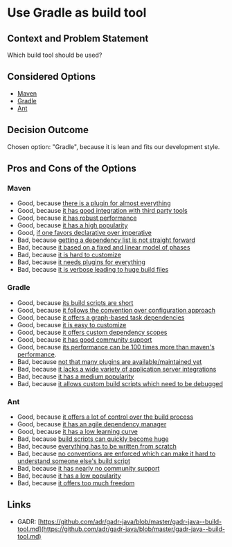 # Use Gradle as build tool

## Context and Problem Statement

Which build tool should be used?

## Considered Options

* [Maven](https://maven.apache.org/)
* [Gradle](https://gradle.org/)
* [Ant](https://ant.apache.org/)

## Decision Outcome

Chosen option: "Gradle", because it is lean and fits our development style.

## Pros and Cons of the Options

### Maven

* Good, because [there is a plugin for almost everything](https://www.slant.co/versus/2107/11592/~apache-maven_vs_gradle)
* Good, because [it has good integration with third party tools](https://fdocuments.us/reader/full/java-build-tools-part-2)
* Good, because [it has robust performance](https://fdocuments.us/reader/full/java-build-tools-part-2)
* Good, because [it has a high popularity](https://fdocuments.us/reader/full/java-build-tools-part-2)
* Good, [if one favors declarative over imperative](https://www.slant.co/versus/2107/11592/~apache-maven_vs_gradle)
* Bad, because [getting a dependency list is not straight forward](https://stackoverflow.com/q/1677473/873282)
* Bad, because [it based on a fixed and linear model of phases](https://dzone.com/articles/gradle-vs-maven)
* Bad, because [it is hard to customize](https://www.slant.co/versus/2107/11592/~apache-maven_vs_gradle)
* Bad, because [it needs plugins for everything](https://www.slant.co/versus/2107/11592/~apache-maven_vs_gradle)
* Bad, because [it is verbose leading to huge build files](https://technologyconversations.com/2014/06/18/build-tools/)

### Gradle

* Good, because [its build scripts are short](https://technologyconversations.com/2014/06/18/build-tools/)
* Good, because [it follows the convention over configuration approach](https://www.safaribooksonline.com/library/view/building-and-testing/9781449306816/ch04.html)
* Good, because [it offers a graph-based task dependencies](https://dzone.com/articles/gradle-vs-maven)
* Good, because [it is easy to customize](https://fdocuments.us/reader/full/java-build-tools-part-2)
* Good, because [it offers custom dependency scopes](https://gradle.org/maven-vs-gradle/)
* Good, because [it has good community support](https://linuxhint.com/ant-vs-maven-vs-gradle/)
* Good, because [its performance can be 100 times more than maven's performance](https://gradle.org/gradle-vs-maven-performance/).
* Bad, because [not that many plugins are available/maintained yet](https://phauer.com/2018/moving-back-from-gradle-to-maven/)
* Bad, because [it lacks a wide variety of application server integrations](http://pages.zeroturnaround.com/rs/zeroturnaround/images/java-build-tools-part-2.pdf)
* Bad, because [it has a medium popularity](http://pages.zeroturnaround.com/rs/zeroturnaround/images/java-build-tools-part-2.pdf)
* Bad, because [it allows custom build scripts which need to be debugged](https://www.softwareyoga.com/10-reasons-why-we-chose-maven-over-gradle/)

### Ant

* Good, because [it offers a lot of control over the build process](https://technologyconversations.com/2014/06/18/build-tools/)
* Good, because [it has an agile dependency manager](https://blog.alejandrocelaya.com/2014/02/22/dependency-management-in-java-projects-with-ant-and-ivy/)
* Good, because [it has a low learning curve](https://technologyconversations.com/2014/06/18/build-tools/)
* Bad, because [build scripts can quickly become huge](https://technologyconversations.com/2014/06/18/build-tools/)
* Bad, because [everything has to be written from scratch](http://www.baeldung.com/ant-maven-gradle)
* Bad, because [no conventions are enforced which can make it hard to understand someone else's build script](http://www.baeldung.com/ant-maven-gradle)
* Bad, because [it has nearly no community support](http://pages.zeroturnaround.com/rs/zeroturnaround/images/java-build-tools-part-2.pdf)
* Bad, because [it has a low popularity](http://pages.zeroturnaround.com/rs/zeroturnaround/images/java-build-tools-part-2.pdf)
* Bad, because [it offers too much freedom](https://www.slant.co/versus/2106/2107/~apache-ant_vs_apache-maven)

## Links

* GADR: [https://github.com/adr/gadr-java/blob/master/gadr-java--build-tool.md](https://github.com/adr/gadr-java/blob/master/gadr-java--build-tool.md)

